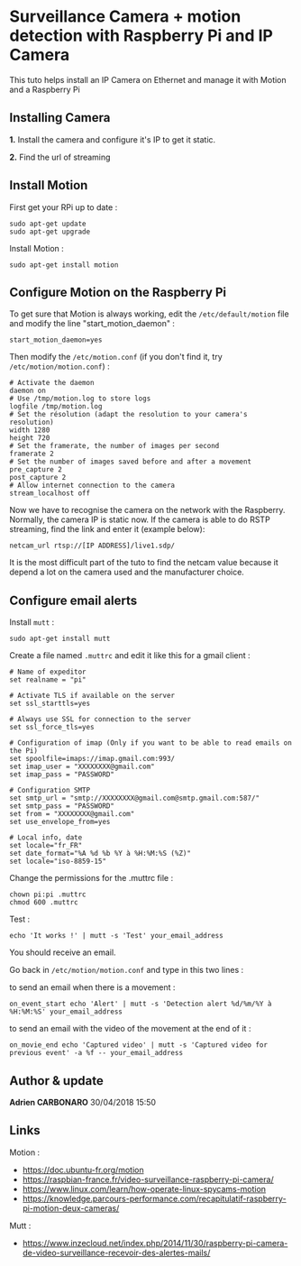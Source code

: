 # Surveillance Camera + motion detection with Raspberry Pi and IP Camera
This tuto helps install an IP Camera on Ethernet and manage it with Motion and a Raspberry Pi

## Installing Camera

**1.** Install the camera and configure it's IP to get it static.

**2.** Find the url of streaming

## Install Motion

First get your RPi up to date :
```
sudo apt-get update
sudo apt-get upgrade
```

Install Motion :
```
sudo apt-get install motion
```

## Configure Motion on the Raspberry Pi

To get sure that Motion is always working, edit the `/etc/default/motion` file and modify the line "start_motion_daemon" :
```
start_motion_daemon=yes
```

Then modify the `/etc/motion.conf` (if you don't find it, try `/etc/motion/motion.conf`) :
```
# Activate the daemon
daemon on
# Use /tmp/motion.log to store logs
logfile /tmp/motion.log
# Set the résolution (adapt the resolution to your camera's resolution)
width 1280
height 720
# Set the framerate, the number of images per second
framerate 2
# Set the number of images saved before and after a movement
pre_capture 2
post_capture 2
# Allow internet connection to the camera 
stream_localhost off
```

Now we have to recognise the camera on the network with the Raspberry. Normally, the camera IP is static now. If the camera is able to do RSTP streaming, find the link and enter it (example below): 

```
netcam_url rtsp://[IP ADDRESS]/live1.sdp/
``` 

It is the most difficult part of the tuto to find the netcam value because it depend a lot on the camera used and the manufacturer choice.

## Configure email alerts
Install `mutt` :

```
sudo apt-get install mutt
```

Create a file named `.muttrc` and edit it like this for a gmail client :

```
# Name of expeditor
set realname = "pi"

# Activate TLS if available on the server
set ssl_starttls=yes

# Always use SSL for connection to the server
set ssl_force_tls=yes

# Configuration of imap (Only if you want to be able to read emails on the Pi)
set spoolfile=imaps://imap.gmail.com:993/
set imap_user = "XXXXXXXX@gmail.com"
set imap_pass = "PASSWORD"

# Configuration SMTP
set smtp_url = "smtp://XXXXXXXX@gmail.com@smtp.gmail.com:587/"
set smtp_pass = "PASSWORD"
set from = "XXXXXXXX@gmail.com"
set use_envelope_from=yes

# Local info, date 
set locale="fr_FR" 
set date_format="%A %d %b %Y à %H:%M:%S (%Z)" 
set locale="iso-8859-15"
```

Change the permissions for the .muttrc file :

```
chown pi:pi .muttrc
chmod 600 .muttrc
```

Test :

```
echo 'It works !' | mutt -s 'Test' your_email_address
```

You should receive an email.

Go back in `/etc/motion/motion.conf` and type in this two lines :

to send an email when there is a movement :
```
on_event_start echo 'Alert' | mutt -s 'Detection alert %d/%m/%Y à %H:%M:%S' your_email_address
```

to send an email with the video of the movement at the end of it :
```
on_movie_end echo 'Captured video' | mutt -s 'Captured video for previous event' -a %f -- your_email_address
```


## Author & update
**Adrien CARBONARO** 30/04/2018 15:50

## Links

Motion :

- https://doc.ubuntu-fr.org/motion
- https://raspbian-france.fr/video-surveillance-raspberry-pi-camera/ 
- https://www.linux.com/learn/how-operate-linux-spycams-motion
- https://knowledge.parcours-performance.com/recapitulatif-raspberry-pi-motion-deux-cameras/

Mutt : 

- https://www.inzecloud.net/index.php/2014/11/30/raspberry-pi-camera-de-video-surveillance-recevoir-des-alertes-mails/